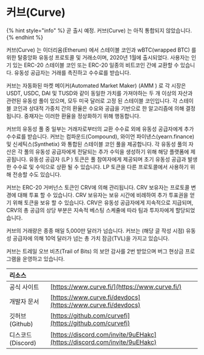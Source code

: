 # 커브\(Curve\)

{% hint style="info" %}
곧 출시 예정. 커브\(Curve\) 는 아직 통합되지 않았습니다.
{% endhint %}

커브\(Curve\) 는 이더리움\(Etherum\) 에서 스테이블 코인과 wBTC\(wrapped BTC\) 를 위한 탈중앙화 유동성 프로토콜 및 거래소이며, 2020년 1월에 출시되었다. 사용자는 인기 있는 ERC-20 스테이블 코인 또는 ERC-20 일종의 비트코인 간에 교환할 수 있습니다. 유동성 공급자는 거래를 촉진하고 수수료를 받습니다.

커브는 자동화된 마켓 메이커\(Automated Market Maker\)  \(AMM \) 로 각 시장은 USDT, USDC, DAI 및 TUSD와 같이 동일한 가치를 가져야하는 두 개 이상의 자산과 관련된 유동성 풀이 있으며, 모두 미국 달러로 고정 된 스테이블 코인입니다. 각 스테이블 코인과 상대적 가중치 간의 환율은 수요와 공급을 기반으로 한 알고리즘에 의해 결정됩니다. 중재자는 이러한 환율을 정상화하기 위해 행동합니다.

커브의 유동성 풀 중 일부는 거래자로부터의 교환 수수료 외에 유동성 공급자에게 추가 수수료를 받습니다. 커브는 컴파운드\(Compound\), 와이언 파이낸스\(yearn.finance\) 및 신세틱스\(Synthetix\) 와 통합된 스테이블 코인 풀을 제공합니다. 각 유동성 풀의 자산은 각 풀의 유동성 공급자에게 전달되는 추가 수익을 생성하기 위해 해당 플랫폼에 제공됩니다. 유동성 공급자  \(LP \) 토큰은 풀 참여자에게 제공되며 초기 유동성 공급과 발생한 수수료 및 수익으로 상환 될 수 있습니다. LP 토큰을 다른 프로토콜에서 사용하기 위해 전송할 수도 있습니다.

커브는 ERC-20 거버넌스 토큰인 CRV에 의해 관리됩니다. CRV 보유자는 프로토콜 변경에 대해 투표 할 수 있습니다. CRV 보유자는 보유 시간에 비례하여 추가 투표권을 얻기 위해 토큰을 보유 할 수 있습니다. CRV은 유동성 공급자에게 지속적으로 지급되며, CRV의 총 공급의 상당 부분은 지속적 베스팅 스케쥴에 따라 팀과 투자자에게 할당되었습니다.

커브의 거래량은 종종 매일 5,000만 달러가 넘습니다. 커브는 \(해당 글 작성 시점\) 유동성 공급자에 의해 10억 달러가 넘는 총 가치 잠금\(TVL\)을 가지고 있습니다.

커브는 트레일 오브 비츠\(Trail of Bits\) 의 보안 감사를 2번 받았으며 버그 현상금 프로그램을 운영하고 있습니다.

| 리소스 |  |
| :--- | :--- |
| 공식 사이트 | [https://www.curve.fi/](https://www.curve.fi/) |
| 개발자 문서 | [https://www.curve.fi/devdocs](https://www.curve.fi/devdocs) |
| 깃허브\(Github\) | [https://github.com/curvefi](https://github.com/curvefi) |
| 디스코드\(Discord\) | [https://discord.com/invite/9uEHakc](https://discord.com/invite/9uEHakc) |

